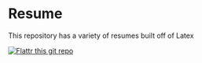 Resume
======

This repository has a variety of resumes built off of Latex

[![Flattr this git repo](http://api.flattr.com/button/flattr-badge-large.png)](https://flattr.com/submit/auto?user_id=ryanvgates&url=https://github.com/ryanvgates/Resume&title=Resume&language=&tags=github&category=software) 
